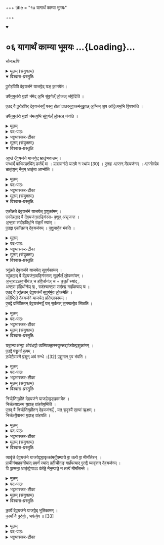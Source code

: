 +++
title = "१७ यागार्थं काम्या भूमयः"

+++
<div class="js_include" includetitle="true" newlevelforh1="1" unfilled url="/vedAH_yajuH/taittirIyam/sArasvata-vibhAgaH/saMhitA/sarva-prastutiH/6/2/06_yAgArthaM_kAmyA_bhUmayaH">
<details open><summary><h1>०६ यागार्थं काम्या भूमयः ...{Loading}...</h1></summary>

सोमऋषिः

<details><summary>मूलम् (संयुक्तम्)</summary>

पु॒रोह॑विषि देव॒यज॑ने याजये॒द्यङ्का॒मये॒तोपै॑न॒मुत्त॑रो य॒ज्ञो न॑मेद॒भि सु॑व॒र्गल्ँ लो॒कञ्ज॑ये॒दित्ये॒तद्वै पु॒रोह॑विर्देव॒यज॑नय्ँ॒यस्य॒ होता॑ प्रातरनुवा॒कम॑नुब्रु॒वन्न॒ग्निम॒प आ॑दि॒त्यम॒भि वि॒पश्य॒त्युपै॑न॒मुत्त॑रो य॒ज्ञो न॑मत्य॒भि सु॑व॒र्गल्ँ लो॒कञ्ज॑यत्य्...
</details>

<details open><summary>विश्वास-प्रस्तुतिः</summary>

पु॒रोह॑विषि देव॒यज॑ने याजये॒द् यङ् का॒मये॑त ।  

उपै॑न॒मुत्त॑रो य॒ज्ञो न॑मेद् अ॒भि सु॑व॒र्गल्ँ लो॒कञ् ज॑ये॒दिति॑ ।  

ए॒तद् वै पु॒रोह॑विर् देव॒यज॑नय्ँ॒ यस्य॒ होता॑ प्रातरनुवा॒कम॑नुब्रु॒वन्न् अ॒ग्निम् अ॒प आ॑दि॒त्यम॒भि वि॒पश्य॑ति ।  

उपै॑न॒मुत्त॑रो य॒ज्ञो न॑मत्य॒भि सु॑व॒र्गल्ँ लो॒कञ् ज॑यति ।  
</details>

<details><summary>मूलम्</summary>

पु॒रोह॑विषि देव॒यज॑ने याजये॒द् यङ् का॒मये॑त ।  

उपै॑न॒मुत्त॑रो य॒ज्ञो न॑मेद् अ॒भि सु॑व॒र्गल्ँ लो॒कञ् ज॑ये॒दिति॑ ।  

ए॒तद् वै पु॒रोह॑विर् देव॒यज॑नय्ँ॒ यस्य॒ होता॑ प्रातरनुवा॒कम॑नुब्रु॒वन्न् अ॒ग्निम् अ॒प आ॑दि॒त्यम॒भि वि॒पश्य॑ति ।  

उपै॑न॒मुत्त॑रो य॒ज्ञो न॑मत्य॒भि सु॑व॒र्गल्ँ लो॒कञ् ज॑यति ।  
</details>

<details><summary>पद-पाठः</summary>

पु॒रोह॑वि॒षीति॑ पु॒रः-ह॒वि॒षि॒ । दे॒व॒यज॑न॒ इति॑ देव-यज॑ने । या॒ज॒ये॒त् । यम् । का॒मये॑त ।   

उपेति॑ । ए॒न॒म् । उत्त॑र॒ इत्युत्-त॒रः॒ । य॒ज्ञः । न॒मे॒त् । अ॒भीति॑ । सु॒व॒र्गमिति॑ सुवः-गम् । लो॒कम् । ज॒ये॒त् । इति॑ ।

ए॒तत् । वै । पु॒रोह॑वि॒रिति॑ पु॒रः-ह॒विः । दे॒व॒यज॑न॒मिति॑ देव-यज॑नम् । यस्य॑ । होता॑ । प्रा॒त॒र॒नुवा॒कमिति॑ प्रातः-अ॒नु॒वा॒कम् ।  
अ॒नु॒ब्रु॒वन्नित्य॑नु-ब्रु॒वन् । अ॒ग्निम् । अ॒पः । आ॒दि॒त्यम् । अ॒भीति॑ । वि॒पश्य॒तीति॑ वि-पश्य॑ति ।   

उपेति॑ । ए॒न॒म् । उत्त॑र॒ इत्युत्-त॒रः॒ । य॒ज्ञः । न॒म॒ति॒ । अ॒भीति॑ । सु॒व॒र्गमिति॑ सुवः-गम् । लो॒कम् । ज॒य॒ति॒ ।   
</details>

<details><summary>भट्टभास्कर-टीका</summary>

1पुरोहविषीत्यादयः काम्याः । तत्र पुरोहविरादयश्शब्दाः वक्ष्यमाणानां नामानि । उत्तरो यज्ञः उत्तरः क्रतुः उक्थ्यादिः । अथ पुरोहविषो लक्ष्णामाह - एतदित्यादि । यस्य हविर्धाने आसीनः प्रातरनुवाकमनुब्रुवन् अग्निमाहवनीयं अपश्चादित्यं च एतत्त्रयमाभिमुख्येन पश्यति । एतत्पुरोहविः देवयजनम् । हूयतेऽस्मिन्निदं अस्मै इति च हवींष्यग्न्यादयः पुरस्ताद्यस्मिन्निति ॥
</details>

<details><summary>मूलम् (संयुक्तम्)</summary>

आ॒प्ते दे॑व॒यज॑ने याजये॒द्भ्रातृ॑व्यवन्त॒म्पन्थाव्ँ॑वाधिस्प॒र्शये॑त्क॒र्तव्ँवा॒ याव॒न्नान॑से॒ यात॒वै [30]  
न रथा॑यै॒तद्वा आ॒प्तन्दे॑व॒यज॑नमा॒प्नोत्ये॒व भ्रातृ॑व्य॒न्नैन॒म्भ्रातृ॑व्य आप्नो॒त्य्...
</details>

<details open><summary>विश्वास-प्रस्तुतिः</summary>

आ॒प्ते दे॑व॒यज॑ने याजये॒द् भ्रातृ॑व्यवन्तम् ।  
पन्थाव्ँ॑ वाधिस्प॒र्शये॑त् क॒र्तव्ँ वा ।
या॒व॒न्नान॑से॒ यात॒वै न रथा॑य [30] ।
ए॒तद्वा आ॒प्तन् दे॑व॒यज॑नम् ।
आ॒प्नोत्ये॒व भ्रातृ॑व्य॒न् नैन॒म् भ्रातृ॑व्य आप्नोति ।
</details>

<details><summary>मूलम्</summary>

आ॒प्ते दे॑व॒यज॑ने याजये॒द् भ्रातृ॑व्यवन्तम् ।  
पन्थाव्ँ॑ वाधिस्प॒र्शये॑त् क॒र्तव्ँ वा ।
या॒व॒न्नान॑से॒ यात॒वै न रथा॑य [30] ।
ए॒तद्वा आ॒प्तन् दे॑व॒यज॑नम् ।
आ॒प्नोत्ये॒व भ्रातृ॑व्य॒न् नैन॒म् भ्रातृ॑व्य आप्नोति ।
</details>

<details><summary>पद-पाठः</summary>

आ॒प्ते । दे॒व॒यज॑न॒ इति॑ देव-यज॑ने । या॒ज॒ये॒त् । भ्रातृ॑व्यवन्त॒मिति॒ भ्रातृ॑व्य-व॒न्त॒म् ।   

पन्था॑म् । वा॒ । अ॒धि॒स्प॒र्‌शये॒दित्य॑धि-स्प॒र्‌शये॑त् । क॒र्तम् । वा॒ ।   

याव॑त् । न । अन॑से । यात॒वै । [30]  न । रथा॑य ।  

ए॒तत् । वै । आ॒प्तम् । दे॒व॒यज॑न॒मिति॑ देव-यज॑नम् ।   

आ॒प्नोति॑ । ए॒व । भ्रातृ॑व्यम् । न । ए॒न॒म् । भ्रातृ॑व्यः । आ॒प्नो॒ति॒ ।
</details>

<details><summary>भट्टभास्कर-टीका</summary>

2आप्ते देवयजने याजयेद्भातृव्यवन्तं भ्रातृव्यैराप्तमित्यर्थः । तत्स्वरूपमाह - पन्थामित्यादि । पन्थां मार्गं वा अधिस्पर्शयेत् अधिष्ठायाभिभूय स्पर्शयेत् कर्तं वा गर्तं वाऽधिस्पर्शयेत् तावति समीपे तत्कुर्यात् यावदनसे रथाय वा यातुं न पर्याप्तम् । पर्याप्तौ चतुर्थी । तुमर्थे तवैप्रत्ययः । यद्वा - यावदन्तरे सति अनसे वा रथाय वा न यातवै यातुं ताभ्यां न शक्यते । तृतीयार्थे चतुर्थी, तादर्थ्ये वा, ' कृत्यार्थे तवैकेन्' इति तवैप्रत्ययः, 'अन्तश्च तवै युगपत्' इत्याद्यन्तयोर्युगपदुदात्तत्वम्, 'नलोकाव्यय' इति षष्ठीप्रतिषेधः । व्यत्ययेन वा षष्ठ्यर्थे चतुर्थी । द्वितीयायामपि व्यत्ययेन पथ आकारः, नकारलोपो वा । एतदिति । आप्नोतीत्याप्तं पन्थानं कर्तं वाऽऽप्नोतीति कृत्वा तत्सामर्थ्याद्यजमानोपि भ्रातृव्यमाप्नोति स्वीकरोति, भ्रातृव्यश्चैनं नाप्नोति । न हि पन्थां गर्तं वा देवयजनसमीपे, अपि तु तयोः समीपे देवयजनमिति अनेनैव तयोराप्तिरिति कृत्वा ॥
</details>

<details><summary>मूलम् (संयुक्तम्)</summary>

एको॑न्नते देव॒यज॑ने याजयेत्प॒शुका॑म॒मेको॑न्नता॒द्वै दे॑व॒यज॑ना॒दङ्गि॑रसᳶ प॒शून॑सृजन्तान्त॒रा स॑दोहविर्धा॒ने उ॑न्न॒तँ स्या॑दे॒तद्वा एको॑न्नतन्देव॒यज॑नम्पशु॒माने॒व भ॑वति॒
</details>

<details open><summary>विश्वास-प्रस्तुतिः</summary>

एको॑न्नते देव॒यज॑ने याजयेत् प॒शुका॑मम् ।  
एको॑न्नता॒द् वै दे॑व॒यज॑ना॒दङ्गि॑रसᳶ प॒शून् अ॑सृजन्त ।  
अ॒न्त॒रा स॑दोहविर्धा॒ने उ॑न्न॒तँ स्या॑त् ।  
ए॒तद्वा एको॑न्नतन् देव॒यज॑नम् ।
प॒शु॒माने॒व भ॑वति ।
</details>

<details><summary>मूलम्</summary>

एको॑न्नते देव॒यज॑ने याजयेत् प॒शुका॑मम् ।  
एको॑न्नता॒द् वै दे॑व॒यज॑ना॒दङ्गि॑रसᳶ प॒शून् अ॑सृजन्त ।  
अ॒न्त॒रा स॑दोहविर्धा॒ने उ॑न्न॒तँ स्या॑त् ।  
ए॒तद्वा एको॑न्नतन् देव॒यज॑नम् ।
प॒शु॒माने॒व भ॑वति ।
</details>

<details><summary>पद-पाठः</summary>

एको॑न्नत॒ इत्येक॑-उ॒न्न॒ते॒ । दे॒व॒यज॑न॒ इति॑ देव-यज॑ने । या॒ज॒ये॒त् । प॒शुका॑म॒मिति॑ प॒शु-का॒म॒म् ।   

एको॑न्नता॒दित्येक॑-उ॒न्न॒ता॒त् । वै । दे॒व॒यज॑ना॒दिति॑ देव-यज॑नात् । अङ्गि॑रसः । प॒शून् । अ॒सृ॒ज॒न्त॒ ।   

अ॒न्त॒रा । स॒दो॒ह॒वि॒र्धा॒ने इति॑ सदः-ह॒वि॒र्धा॒ने । उ॒न्न॒तमित्यु॑त्-न॒तम् । स्या॒त् ।   

ए॒तत् । वै । एको॑न्नत॒मित्येक॑-उ॒न्न॒त॒म् । दे॒व॒यज॑न॒मिति॑ देव-यज॑नम् ।   

प॒शु॒मानिति॑ पशु-मान् । ए॒व । भ॒व॒ति॒ ।   
</details>

<details><summary>भट्टभास्कर-टीका</summary>

3एकोन्नत इति ॥ पशूनामेकोन्नतत्वात् सादृश्याच्च पशुसाधनम् । एक उन्नतोऽवयवो यस्येति एकोन्नते । 'शीलिकामि' इति कमेर्णः । तल्लक्षणमाह-अन्तरेति । सदोहविर्धानयोर्मध्यमुच्छ्रितं स्यात् । 'अन्तराऽन्तरेण' इति द्वितीया ॥
</details>

<details><summary>मूलम् (संयुक्तम्)</summary>

त्र्यु॑न्नते देव॒यज॑ने याजयेत्सुव॒र्गका॑म॒न्त्र्यु॑न्नता॒द्वै दे॑व॒यज॑ना॒दङ्गि॑रसस्सुव॒र्गल्ँ लो॒कमा॑यन्नन्त॒राह॑व॒नीय॑ञ्च हवि॒र्धान॑ञ्च [31]  
उ॒न्न॒तँ स्या॑दन्त॒रा ह॑वि॒र्धान॑ञ्च॒ सद॑श्चान्त॒रा सद॑श्च॒ गार्ह॑पत्यञ्चै॒तद्वै त्र्यु॑न्नतन्देव॒यज॑नँ सुव॒र्गमे॒व लो॒कमे॑ति॒ प्रति॑ष्ठिते देव॒यज॑ने याजयेत्प्रति॒ष्ठाका॑ममे॒तद्वै प्रति॑ष्ठितन्देव॒यज॑नय्ँ॒यत्स॒र्वत॑स्स॒मम्प्रत्ये॒व ति॑ष्ठति॒
</details>

<details open><summary>विश्वास-प्रस्तुतिः</summary>

त्र्यु॑न्नते देव॒यज॑ने याजयेत् सुव॒र्गका॑मम् ।  
त्र्यु॑न्नता॒द् वै दे॑व॒यज॑ना॒दङ्गि॑रसस् सुव॒र्गल्ँ लो॒कमा॑यन् ।  
अ॒न्त॒राऽऽह॑व॒नीय॑ञ् च हवि॒र्धान॑ञ् च + उ॒न्न॒तँ स्या॑द् ,  
अन्त॒रा ह॑वि॒र्धान॑ञ् च॒ , सद॑श्चान्त॒रा सद॑श्च॒ गार्ह॑पत्यञ् च ।  
ए॒तद् वै त्र्यु॑न्नतन् देव॒यज॑नँ सुव॒र्गमे॒व लो॒कमे॑ति ।  
प्रति॑ष्ठिते देव॒यज॑ने याजयेत् प्रति॒ष्ठाका॑मम् ।  
ए॒तद्वै प्रति॑ष्ठितन् देव॒यज॑नय्ँ॒ यत् स॒र्वत॑स् स॒मम्प्रत्ये॒व ति॑ष्ठति ।
</details>

<details><summary>मूलम्</summary>

त्र्यु॑न्नते देव॒यज॑ने याजयेत् सुव॒र्गका॑मम् ।  
त्र्यु॑न्नता॒द् वै दे॑व॒यज॑ना॒दङ्गि॑रसस् सुव॒र्गल्ँ लो॒कमा॑यन् ।  
अ॒न्त॒राऽऽह॑व॒नीय॑ञ् च हवि॒र्धान॑ञ् च + उ॒न्न॒तँ स्या॑द् ,  
अन्त॒रा ह॑वि॒र्धान॑ञ् च॒ , सद॑श्चान्त॒रा सद॑श्च॒ गार्ह॑पत्यञ् च ।  
ए॒तद् वै त्र्यु॑न्नतन् देव॒यज॑नँ सुव॒र्गमे॒व लो॒कमे॑ति ।  
प्रति॑ष्ठिते देव॒यज॑ने याजयेत् प्रति॒ष्ठाका॑मम् ।  
ए॒तद्वै प्रति॑ष्ठितन् देव॒यज॑नय्ँ॒ यत् स॒र्वत॑स् स॒मम्प्रत्ये॒व ति॑ष्ठति ।
</details>

<details><summary>पद-पाठः</summary>

त्र्यु॑न्नत॒ इति॒ त्रि-उ॒न्न॒ते॒ । दे॒व॒यज॑न॒ इति॑ देव-यज॑ने । या॒ज॒ये॒त् । सु॒व॒र्गका॑म॒मिति॑ सुव॒र्ग-का॒म॒म् ।   

त्र्यु॑न्नता॒दिति॒ त्रि-उ॒न्न॒ता॒त् । वै । दे॒व॒यज॑ना॒दिति॑ देव-यज॑नात् । अङ्गि॑रसः । सु॒व॒र्गमिति॑ सुवः-गम् । लो॒कम् । आ॒य॒न् ।   

अ॒न्त॒रा । आ॒ह॒व॒नीय॒मित्या॑-ह॒व॒नीय॑म् । च॒ । ह॒वि॒र्धान॒मिति॑ हविः-धान॑म् । च॒ । [31]  उ॒न्न॒तमित्यु॑त्-न॒तम् । स्या॒त् ।  

अ॒न्त॒रा । ह॒वि॒र्धान॒मिति॑ हविः-धान॑म् । च॒ । सदः॑ । च॒ । अ॒न्त॒रा । सदः॑ । च॒ । गार्‌ह॑पत्य॒मिति॒ गार्‌ह॑-प॒त्य॒म् । च॒ ।   

ए॒तत् । वै । त्र्यु॑न्नत॒मिति॒ त्रि-उ॒न्न॒त॒म् । दे॒व॒यज॑न॒मिति॑ देव-यज॑नम् ।

सु॒व॒र्गमिति॑ सुवः-गम् । ए॒व । लो॒कम् । ए॒ति॒ । 

प्रति॑ष्ठित॒ इति॒ प्रति॑-स्थि॒ते॒ । दे॒व॒यज॑न॒ इति॑ देव-यज॑ने । या॒ज॒ये॒त् । प्र॒ति॒ष्ठाका॑म॒मिति॑ प्रति॒ष्ठा-का॒म॒म् ।   

ए॒तत् । वै । प्रति॑ष्ठित॒मिति॒ प्रति॑-स्थि॒त॒म् । दे॒व॒यज॑न॒मिति॑ देव-यज॑नम् । यत् । स॒र्वतः॑ । स॒मम् । प्रतीति॑ । ए॒व । ति॒ष्ठ॒ति॒ ।  

</details>

<details><summary>भट्टभास्कर-टीका</summary>

4त्र्युन्नते इति ॥ त्रीणि स्थानान्युन्नतानि अस्मिन्निति । अनेकोन्नतसाम्यात्स्वर्गसाम्यमिति स्वर्गसाधनम् । लक्षागमाह - अन्तरेति । आहवनीयहविर्धानयोः हविर्धानसदसोः सदोगार्हपत्ययोश्च मध्यमुन्नतं स्यात् । पूर्ववद्द्वितीया । सर्वतः प्रतिष्ठित इति । यत्सर्वतस्समं प्रतिष्ठितं, विषमस्याप्रतिष्ठितत्वात् । प्रतिष्ठितसंबन्धी यजमानोपि प्रतितिष्ठति ॥
</details>

<details><summary>मूलम् (संयुक्तम्)</summary>

यत्रा॒न्याअ॑न्या॒ ओष॑धयो॒ व्यति॑षक्ता॒स्स्युस्तद्या॑जयेत्प॒शुका॑ममे॒तद्वै प॑शू॒नाँ रू॒पँ रू॒पेणै॒वास्मै॑ प॒शून् [32]  
अव॑ रुन्द्धे पशु॒माने॒व भ॑वति॒
</details>

<details open><summary>विश्वास-प्रस्तुतिः</summary>

यत्रा॒न्याअ॑न्या॒ ओष॑धयो॒ व्यति॑षक्ता॒स्स्युस्तद्या॑जयेत्प॒शुका॑मम् ।  
ए॒तद्वै प॑शू॒नाँ रू॒पम् ।  
रू॒पेणै॒वास्मै॑ प॒शून् अव॑ रुन्धे ।[32] प॒शु॒मान् ए॒व भ॑वति ।  
</details>

<details><summary>मूलम्</summary>

यत्रा॒न्याअ॑न्या॒ ओष॑धयो॒ व्यति॑षक्ता॒स्स्युस्तद्या॑जयेत्प॒शुका॑मम् ।  
ए॒तद्वै प॑शू॒नाँ रू॒पम् ।  
रू॒पेणै॒वास्मै॑ प॒शून् अव॑ रुन्धे ।[32] प॒शु॒मान् ए॒व भ॑वति ।  
</details>

<details><summary>पद-पाठः</summary>

यत्र॑ । अ॒न्याअ॑न्या॒ इत्य॒न्याः-अ॒न्याः॒ । ओष॑धयः । व्यति॑षक्ता॒ इति॑ वि-अति॑षक्ताः । स्युः । तत् । या॒ज॒ये॒त् । प॒शुका॑म॒मिति॑ प॒शु-का॒म॒म् ।   
ए॒तत् । वै । प॒शू॒नाम् । रू॒पम् ।   
रू॒पेण॑ । ए॒व । अ॒स्मै॒ । प॒शून् । [32]  अवेति॑ । रु॒न्द्धे॒ ।    
प॒शु॒मानिति॑ पशु-मान् । ए॒व । भ॒व॒ति॒ ।
</details>

<details><summary>भट्टभास्कर-टीका</summary>

5यत्रेति ॥ लक्षणमात्रमत्रोच्यते न संज्ञा । अन्याअन्या इति । 'कर्मव्यतिहारे सर्वनाम्नो द्वे भवतस्समासवच्च बहुलम्' इति समासवद्भावः । तद्याजयेत् तत्र याजयेत् । एतद्वै पशूनां रूपं पशूनां वृद्धिहेतुत्वात् ॥
</details>

<details><summary>मूलम् (संयुक्तम्)</summary>

निर्ऋ॑तिगृहीते देव॒यज॑ने याजये॒द्यङ्का॒मये॑त॒ निर्ऋ॑त्यास्य य॒ज्ञङ्ग्रा॑हयेय॒मित्ये॒तद्वै निर्ऋ॑तिगृहीतन्देव॒यज॑नय्ँ॒यत्स॒दृश्यै॑ स॒त्या॑ ऋ॒क्षन्निर्ऋ॑त्यै॒वास्य॑ य॒ज्ञङ्ग्रा॑हयति॒
</details>

<details open><summary>विश्वास-प्रस्तुतिः</summary>

निर्ऋ॑तिगृहीते देव॒यज॑ने याजये॒द्यङ्का॒मये॑त ।  
निर्ऋ॑त्याऽस्य य॒ज्ञङ् ग्रा॑हयेय॒मिति॑ ।  
ए॒तद् वै निर्ऋ॑तिगृहीतन् देव॒यज॑नय्ँ॒ , यत् स॒दृश्यै॑ स॒त्या॑ ऋ॒क्षम् ।  
निर्ऋ॑त्यै॒वास्य॑ य॒ज्ञङ् ग्रा॑हयति ।
</details>

<details><summary>मूलम्</summary>

निर्ऋ॑तिगृहीते देव॒यज॑ने याजये॒द्यङ्का॒मये॑त ।  
निर्ऋ॑त्याऽस्य य॒ज्ञङ् ग्रा॑हयेय॒मिति॑ ।  
ए॒तद् वै निर्ऋ॑तिगृहीतन् देव॒यज॑नय्ँ॒ , यत् स॒दृश्यै॑ स॒त्या॑ ऋ॒क्षम् ।  
निर्ऋ॑त्यै॒वास्य॑ य॒ज्ञङ् ग्रा॑हयति ।
</details>

<details><summary>पद-पाठः</summary>

निर्‌ऋ॑तिगृहीत॒ इति॒ निर्‌ऋ॑ति-गृ॒ही॒ते॒ । दे॒व॒यज॑न॒ इति॑ देव-यज॑ने । या॒ज॒ये॒त् । यम् । का॒मये॑त ।   
निर्‌ऋ॒त्येति॒ निः-ऋ॒त्या॒ । अ॒स्य॒ । य॒ज्ञम् । ग्रा॒ह॒ये॒य॒म् । इति॑ ।   
ए॒तत् । वै । निर्‌ऋ॑तिगृहीत॒मिति॒ निर्‌ऋ॑ति-गृ॒ही॒त॒म् । दे॒व॒यज॑न॒मिति॑ देव-यज॑नम् । यत् । स॒दृश्यै॑ । स॒त्याः॑ । ऋ॒क्षम् ।   
निर्‌ऋ॒त्येति॒ निः-ऋ॒त्या॒ । ए॒व । अ॒स्य॒ । य॒ज्ञम् । ग्रा॒ह॒य॒ति॒ ।   
</details>

<details><summary>भट्टभास्कर-टीका</summary>

6निर्ऋतिगृहीते इति ॥ यं यजमानं कामयेताध्वर्युः अस्य यज्ञं निर्ऋत्या ग्राहयेयमिति । 'तृतीया कर्मणि' इति पूर्वपदप्रकृतिस्वरत्वम् । निर्ऋतिः बहुव्रीहिः । सदृश्यै सत्या ऋक्षमिति । यत्सदृश्यास्सत्याः पृथिव्याः ऋक्षं तृणादिशून्यं इरिणं वा पृथिवीत्वे अवशिष्टे वैलक्षण्यहेतावसत्येव यत्स्वयमेव ऋक्षमित्यर्थः । सत्या इति । 'शतुरनुमः' इति नद्या उदात्तत्वम्, 'उदात्तस्वरितयोर्यणः' इति विभक्तिः स्वर्यते ॥
</details>

<details><summary>मूलम् (संयुक्तम्)</summary>

व्यावृ॑त्ते देव॒यज॑ने याजयेद्व्या॒वृत्का॑मय्ँ॒यम्पात्रे॑ वा॒ तल्पे॑ वा॒ मीमाँ॑सेरन्प्रा॒चीन॑माहव॒नीया॑त्प्रव॒णँ स्या॑त्प्रती॒चीन॒ङ्गार्ह॑पत्यादे॒तद्वै व्यावृ॑त्तन्देव॒यज॑नव्ँ॒वि पा॒प्मना॒ भ्रातृ॑व्ये॒णा व॑र्तते॒ नैन॒म्पात्रे॒ न तल्पे॑ मीमाँसन्ते
</details>

<details open><summary>विश्वास-प्रस्तुतिः</summary>

व्यावृ॑त्ते देव॒यज॑ने याजयेद्व्या॒वृत्का॑मय्ँ॒यम्पात्रे॑ वा॒ तल्पे॑ वा॒ मीमाँ॑सेरन् ।  
प्रा॒चीन॑माहव॒नीया॑त् प्रव॒णँ स्या॑त् प्रती॒चीन॒ङ् गार्ह॑पत्याद् ए॒तद्वै व्यावृ॑त्तन् देव॒यज॑नम् ।  
वि पा॒प्मना॒ भ्रातृ॑व्ये॒णाऽऽ व॑र्तते॒ नैन॒म्पात्रे॒ न तल्पे॑ मीमाँसन्ते ।  
</details>

<details><summary>मूलम्</summary>

व्यावृ॑त्ते देव॒यज॑ने याजयेद्व्या॒वृत्का॑मय्ँ॒यम्पात्रे॑ वा॒ तल्पे॑ वा॒ मीमाँ॑सेरन् ।  
प्रा॒चीन॑माहव॒नीया॑त् प्रव॒णँ स्या॑त् प्रती॒चीन॒ङ् गार्ह॑पत्याद् ए॒तद्वै व्यावृ॑त्तन् देव॒यज॑नम् ।  
वि पा॒प्मना॒ भ्रातृ॑व्ये॒णाऽऽ व॑र्तते॒ नैन॒म्पात्रे॒ न तल्पे॑ मीमाँसन्ते ।  
</details>

<details><summary>पद-पाठः</summary>

व्यावृ॑त्त॒ इति॑ वि-आवृ॑त्ते । दे॒व॒यज॑न॒ इति॑ देव-यज॑ने । या॒ज॒ये॒त् । व्या॒वृत्का॑म॒मिति॑ व्या॒वृत्-का॒म॒म् । यम् । पात्रे॑ । वा॒ । तल्पे॑ । वा॒ । मीमाँ॑सेरन् ।   

प्रा॒चीन॑म् । आ॒ह॒व॒नीया॒दित्या॑-ह॒व॒नीया॑त् । प्र॒व॒णमिति॑ प्र-व॒नम् । स्या॒त् । प्र॒ती॒चीन॑म् । गार्‌ह॑पत्या॒दिति॒ गार्‌ह॑-प॒त्या॒त् । ए॒तत् । वै । व्यावृ॑त्त॒मिति॑ वि-आवृ॑त्तम् । दे॒व॒यज॑न॒मिति॑ देव-यज॑नम् ।   

वीति॑ । पा॒प्मना॑ । भ्रातृ॑व्येण । एति॑ । व॒र्त॒ते॒ ।   
न । ए॒न॒म् । पात्रे॑ । न । तल्पे॑ । मी॒माँ॒स॒न्ते॒ । 
</details>

<details><summary>भट्टभास्कर-टीका</summary>

7व्यावृत्ते इति ॥ व्यावृत्कामं पाप्मनः पृथग्भावं कामयमानं यं पात्रे वा भोजने वा तल्पे वा शयने वा मीमांसेरन् । 'मान् बध' इत्यादिना सन् । वर्जयेयुरिति यावत् स्वेन सह भोजनं शयनं न कुर्युरिति । केचिदाहुः - पात्रे श्राद्धे तल्पे विवाहे यं मीमांसेरन्निति । तस्य लक्षणं - प्राचीनमिति । आहवनीयात्प्राचीनं प्राक्प्रदेशः गार्हपत्यात्प्रतीचीनं प्रत्यग्देशः प्रवणं निम्नस्थानं मध्ये उन्नतो व्यावृत्तिः पृथिव्या भवतीति । तत्साधर्म्याद्यजमानोपि पाप्यना भ्रातृव्येण च भ्रातृव्यभूतेनापि पाप्मना व्यावर्तते पृथग्भूतो भवतीति ततः परं नैनं पात्रे तल्पे वा मीमांसन्ते । 'विभाषाञ्चेरदिक्स्त्रियाम्' इति खः, 'प्रनिरन्त' इत्यादिना वनो नकारस्य णत्वम् ॥
</details>

<details><summary>मूलम् (संयुक्तम्)</summary>

का॒र्ये॑ देव॒यज॑ने याजये॒द्भूति॑कामङ्का॒र्यो॑ वै पुरु॑षो॒ भव॑त्ये॒व ॥ [33]  
</details>

<details open><summary>विश्वास-प्रस्तुतिः</summary>

का॒र्ये॑ देव॒यज॑ने याजये॒द् भूति॑कामम् ।  
का॒र्यो॑ वै पुरु॑षो॒ , भव॑त्ये॒व ॥ [33]  
</details>

<details><summary>मूलम्</summary>

का॒र्ये॑ देव॒यज॑ने याजये॒द् भूति॑कामम् ।  
का॒र्यो॑ वै पुरु॑षो॒ , भव॑त्ये॒व ॥ [33]  
</details>

<details><summary>पद-पाठः</summary>

का॒र्ये॑ । दे॒व॒यज॑न॒ इति॑ देव-यज॑ने । या॒ज॒ये॒त् । भूति॑काम॒मिति॒ भूति॑-का॒म॒म् ।   
का॒र्यः॑ । वै । पुरु॑षः ।  भव॑ति । ए॒व ॥ [33]  
</details>

<details><summary>भट्टभास्कर-टीका</summary>

8कार्य इति ॥ पुरीषेणोच्चारभावमासादनीयः । पुरुषोपि हि कार्यः संस्कार्यः । संस्कारैरुच्चीकार्यो वा । तस्माद्भवत्येव भूतिमान् संपद्यत एवेति ॥

इति षष्ठे द्वितीये षष्ठोनुवाकः ॥  
</details>
</details>
</div>